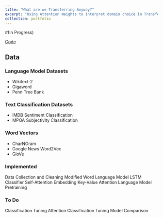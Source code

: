```yaml
---
title: "What are we Transferring Anyway?"
excerpt: "Using Attention Weights to Interpret domain choice in Transfer Learning<br/><img src='/images/rnn.png'>"
collection: portfolio
---
```


#(In Progress) 


[Code](https://github.com/siddsach/Interpreting-Attention)

## Data

### Language Model Datasets
* Wikitext-2
* Gigaword
* Penn Tree Bank

### Text Classification Datasets
* IMDB Sentiment Classification
* MPQA Subjectivity Classification

### Word Vectors
* CharNGram
* Google News Word2Vec
* GloVe

###  Implemented
Data Collection and Cleaning
Modified Word Language Model
LSTM Classifier
Self-Attention Embedding
Key-Value Attention
Language Model Pretraining

### To Do
Classification Tuning
Attention Classification Tuning
Model Comparison

